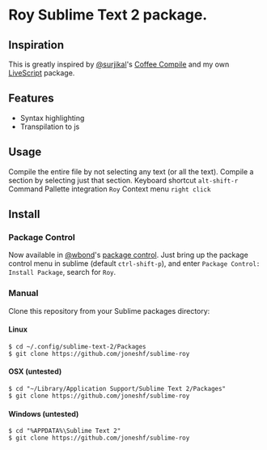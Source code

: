 # Roy Sublime Text 2 package.

## Inspiration

This is greatly inspired by [@surjikal][surjikal]'s [Coffee Compile][coffee-compile] and my own [LiveScript][sublime-livescript] package.

## Features

* Syntax highlighting
* Transpilation to js

## Usage

Compile the entire file by not selecting any text (or all the text).
Compile a section by selecting just that section.
Keyboard shortcut `alt-shift-r`
Command Pallette integration `Roy`
Context menu `right click`

## Install

### Package Control

Now available in [@wbond][wbond]'s [package control][package-control].  Just bring up the package control menu in sublime (default `ctrl-shift-p`), and enter `Package Control: Install Package`, search for `Roy`.

### Manual

Clone this repository from your Sublime packages directory:

#### Linux

```
$ cd ~/.config/sublime-text-2/Packages
$ git clone https://github.com/joneshf/sublime-roy
```

#### OSX (untested)

```
$ cd "~/Library/Application Support/Sublime Text 2/Packages"
$ git clone https://github.com/joneshf/sublime-roy
```

#### Windows (untested)

```
$ cd "%APPDATA%\Sublime Text 2"
$ git clone https://github.com/joneshf/sublime-roy
```

[coffee-compile]: https://github.com/surjikal/sublime-coffee-compile
[sublime-livescript]: https://github.com/joneshf/sublime-livescript
[package-control]: https://github.com/wbond/package_control_channel
[surjikal]: https://github.com/surjikal
[wbond]: https://github.com/wbond

